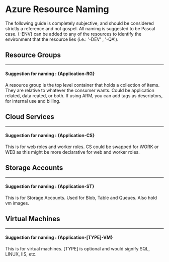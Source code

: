 
# Azure Resource Naming
The following guide is completely subjective, and should be considered strictly a reference and not gospel.
All naming is suggested to be Pascal case. {-ENV} can be added to any of the resources to identify the environment that the resource lies (i.e.: '-DEV' , '-QA').


## Resource Groups
- - -
#### Suggestion for naming : {Application-RG}
A resource group is the top level container that holds a collection of items. They are relative to whatever the consumer wants. Could be application related, data reated, or both.
If using ARM, you can add tags as descriptors, for internal use and billing.

## Cloud Services
- - -
#### Suggestion for naming : {Application-CS}
This is for web roles and worker roles. CS could be swapped for WORK or WEB as this might be more declarative for web and worker roles.

## Storage Accounts
- - -
#### Suggestion for naming : {Application-ST}
This is for Storage Accounts. Used for Blob, Table and Queues. Also hold vm images. 

## Virtual Machines
- - -
#### Suggestion for naming : {Application-[TYPE]-VM}
This is for virtual machines. [TYPE] is optional and would signify SQL, LINUX, IIS, etc.  
